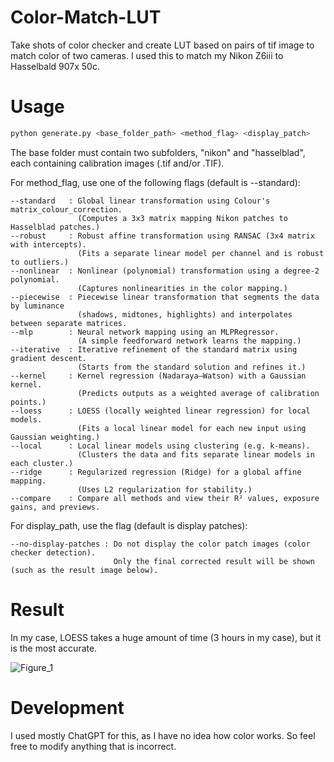 # Color-Match-LUT
Take shots of color checker and create LUT based on pairs of tif image to match color of two cameras. I used this to match my Nikon Z6iii to Hasselbald 907x 50c.

# Usage

```python
python generate.py <base_folder_path> <method_flag> <display_patch>
```

The base folder must contain two subfolders, "nikon" and "hasselblad", each containing calibration images (.tif and/or .TIF).

For method_flag, use one of the following flags (default is --standard):
    
    --standard   : Global linear transformation using Colour's matrix_colour_correction.
                   (Computes a 3x3 matrix mapping Nikon patches to Hasselblad patches.)
    --robust     : Robust affine transformation using RANSAC (3x4 matrix with intercepts).
                   (Fits a separate linear model per channel and is robust to outliers.)
    --nonlinear  : Nonlinear (polynomial) transformation using a degree-2 polynomial.
                   (Captures nonlinearities in the color mapping.)
    --piecewise  : Piecewise linear transformation that segments the data by luminance
                   (shadows, midtones, highlights) and interpolates between separate matrices.
    --mlp        : Neural network mapping using an MLPRegressor.
                   (A simple feedforward network learns the mapping.)
    --iterative  : Iterative refinement of the standard matrix using gradient descent.
                   (Starts from the standard solution and refines it.)
    --kernel     : Kernel regression (Nadaraya–Watson) with a Gaussian kernel.
                   (Predicts outputs as a weighted average of calibration points.)
    --loess      : LOESS (locally weighted linear regression) for local models.
                   (Fits a local linear model for each new input using Gaussian weighting.)
    --local      : Local linear models using clustering (e.g. k-means).
                   (Clusters the data and fits separate linear models in each cluster.)
    --ridge      : Regularized regression (Ridge) for a global affine mapping.
                   (Uses L2 regularization for stability.)
    --compare    : Compare all methods and view their R² values, exposure gains, and previews.              
                   
  For display_path, use the flag (default is display patches):
  
    --no-display-patches : Do not display the color patch images (color checker detection).
                           Only the final corrected result will be shown (such as the result image below).



# Result

In my case, LOESS takes a huge amount of time (3 hours in my case), but it is the most accurate.

![Figure_1](https://github.com/user-attachments/assets/1a32a484-fbd2-4b56-8348-d660b8d688e3)

# Development

I used mostly ChatGPT for this, as I have no idea how color works. So feel free to modify anything that is incorrect.
